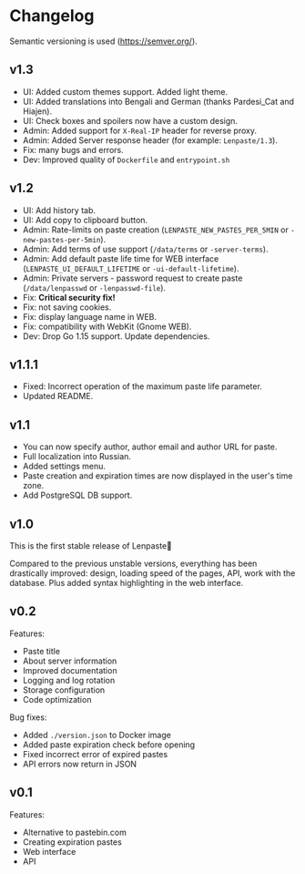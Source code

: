 # Changelog
Semantic versioning is used (https://semver.org/).


## v1.3
- UI: Added custom themes support. Added light theme.
- UI: Added translations into Bengali and German (thanks Pardesi_Cat and Hiajen).
- UI: Check boxes and spoilers now have a custom design.
- Admin: Added support for `X-Real-IP` header for reverse proxy.
- Admin: Added Server response header (for example: `Lenpaste/1.3`).
- Fix: many bugs and errors.
- Dev: Improved quality of `Dockerfile` and `entrypoint.sh`

## v1.2
- UI: Add history tab.
- UI: Add copy to clipboard button.
- Admin: Rate-limits on paste creation (`LENPASTE_NEW_PASTES_PER_5MIN` or `-new-pastes-per-5min`).
- Admin: Add terms of use support (`/data/terms` or `-server-terms`).
- Admin: Add default paste life time for WEB interface (`LENPASTE_UI_DEFAULT_LIFETIME` or `-ui-default-lifetime`).
- Admin: Private servers - password request to create paste (`/data/lenpasswd` or `-lenpasswd-file`).
- Fix: **Critical security fix!**
- Fix: not saving cookies.
- Fix: display language name in WEB.
- Fix: compatibility with WebKit (Gnome WEB).
- Dev: Drop Go 1.15 support. Update dependencies.


## v1.1.1
- Fixed: Incorrect operation of the maximum paste life parameter.
- Updated README.


## v1.1
- You can now specify author, author email and author URL for paste.
- Full localization into Russian.
- Added settings menu.
- Paste creation and expiration times are now displayed in the user's time zone.
- Add PostgreSQL DB support.


## v1.0
This is the first stable release of Lenpaste🎉

Compared to the previous unstable versions, everything has been drastically improved:
design, loading speed of the pages, API, work with the database.
Plus added syntax highlighting in the web interface.


## v0.2
Features:
- Paste title
- About server information
- Improved documentation
- Logging and log rotation
- Storage configuration
- Code optimization

Bug fixes:
- Added `./version.json` to Docker image
- Added paste expiration check before opening
- Fixed incorrect error of expired pastes
- API errors now return in JSON


## v0.1
Features:
- Alternative to pastebin.com
- Creating expiration pastes
- Web interface
- API
